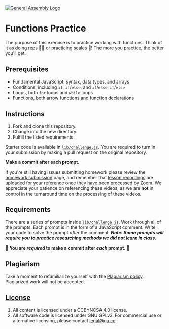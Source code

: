 [![General Assembly Logo](https://camo.githubusercontent.com/1a91b05b8f4d44b5bbfb83abac2b0996d8e26c92/687474703a2f2f692e696d6775722e636f6d2f6b6538555354712e706e67)](https://generalassemb.ly/education/web-development-immersive)

# Functions Practice

The purpose of this exercise is to practice working with functions. Think of it
as doing reps 🏋️‍♂️ or practicing scales 🎼! The more you practice, the better you'll
get.

## Prerequisites

* Fundamental JavaScript: syntax, data types, and arrays
* Conditions, including `if`, `if`/`else`, and `if`/`else if`/`else`
* Loops, both `for` loops and `while` loops
* Functions, both arrow functions and function declarations

## Instructions

1. Fork and clone this repository.
1. Change into the new directory.
1. Fulfill the listed requirements.

Starter code is available in [`lib/challenge.js`](lib/challenge.js). You are
required to turn in your submission by making a pull request on the original
repository.

**Make a commit after each prompt.**

If you're still having issues submitting homework please review the [homework submission](https://git.generalassemb.ly/jd-seir-6/getting-started/wiki/Homework-Submissions) page, and remember that [lesson recordings](https://git.generalassemb.ly/jd-seir-6/getting-started/blob/master/lesson_recordings.md) are uploaded for your reference once they have been processed by Zoom. We appreciate your patience on referencing these videos, as we are **not** in control in the turnaround time on the processing of these videos. 

## Requirements

There are a series of prompts inside [`lib/challenge.js`](lib/challenge.js).
Work through all of the prompts. Each prompt is in the form of a JavaScript
comment. Write your code to solve the prompt _after_ the comment. _**Note: Some prompts will require you to practice researching methods we did not learn
in class.**_ 

🔴 **You are _required_ to make a commit after _each_ prompt.** 🔴

## Plagiarism

Take a moment to refamiliarize yourself with the [Plagiarism policy](https://git.generalassemb.ly/DC-WDI/Administrative/blob/master/plagiarism.md). Plagiarized work will not be accepted.

## [License](LICENSE)

1.  All content is licensed under a CC­BY­NC­SA 4.0 license.
1.  All software code is licensed under GNU GPLv3. For commercial use or
    alternative licensing, please contact legal@ga.co.
